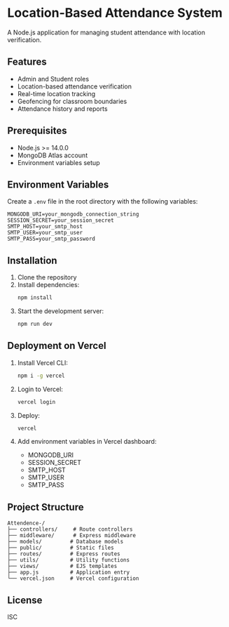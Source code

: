 # Location-Based Attendance System

A Node.js application for managing student attendance with location verification.

## Features

- Admin and Student roles
- Location-based attendance verification
- Real-time location tracking
- Geofencing for classroom boundaries
- Attendance history and reports

## Prerequisites

- Node.js >= 14.0.0
- MongoDB Atlas account
- Environment variables setup

## Environment Variables

Create a `.env` file in the root directory with the following variables:

```env
MONGODB_URI=your_mongodb_connection_string
SESSION_SECRET=your_session_secret
SMTP_HOST=your_smtp_host
SMTP_USER=your_smtp_user
SMTP_PASS=your_smtp_password
```

## Installation

1. Clone the repository
2. Install dependencies:
   ```bash
   npm install
   ```
3. Start the development server:
   ```bash
   npm run dev
   ```

## Deployment on Vercel

1. Install Vercel CLI:
   ```bash
   npm i -g vercel
   ```

2. Login to Vercel:
   ```bash
   vercel login
   ```

3. Deploy:
   ```bash
   vercel
   ```

4. Add environment variables in Vercel dashboard:
   - MONGODB_URI
   - SESSION_SECRET
   - SMTP_HOST
   - SMTP_USER
   - SMTP_PASS

## Project Structure

```
Attendence-/
├── controllers/     # Route controllers
├── middleware/      # Express middleware
├── models/         # Database models
├── public/         # Static files
├── routes/         # Express routes
├── utils/          # Utility functions
├── views/          # EJS templates
├── app.js          # Application entry
└── vercel.json     # Vercel configuration
```

## License

ISC 
